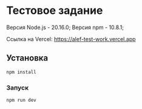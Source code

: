 # Тестовое задание

Версия Node.js - 20.16.0;
Версия npm - 10.8.1;

Cсылка на Vercel: https://alef-test-work.vercel.app

## Установка

```sh
npm install
```

### Запуск

```sh
npm run dev
```
